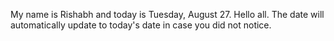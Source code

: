 My name is Rishabh and today is Tuesday, August 27. Hello all. The date will automatically update to today's date in case you did not notice.
